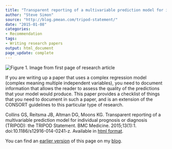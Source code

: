 ```yaml
---
title: "Transparent reporting of a multivariable prediction model for individual prognosis or diagnosis (TRIPOD): the TRIPOD Statement"
author: "Steve Simon"
source: "http://blog.pmean.com/tripod-statement/"
date: "2015-01-08"
categories:
- Recommendation
tags:
- Writing research papers
output: html_document
page_update: complete
---
```


![Figure 1. Image from first page of research article](http://www.pmean.com/new-images/15/tripod-statement01.png)

<div class="notes">

If you are writing up a paper that uses a complex regression model (complex meaning multiple independent variables), you need to document information that allows the reader to assess the quality of the predictions that your model would produce. This paper provides a checklist of things that you need to document in such a paper, and is an extension of the CONSORT guidelines to this particular type of research.

Collins GS, Reitsma JB, Altman DG, Moons KG. Transparent reporting of a multivariable prediction model for individual prognosis or diagnosis (TRIPOD): the TRIPOD Statement. BMC Medicine. 2015;13(1):1. doi:10.1186/s12916-014-0241-z. Available in [html format][col1].

You can find an [earlier version][sim1] of this page on my [blog][sim2].

[col1]: http://www.biomedcentral.com/1741-7015/13/1

[sim1]: http://blog.pmean.com/tripod-statement/
[sim2]: http://blog.pmean.com

</div>
